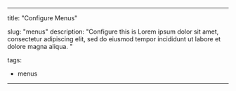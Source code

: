 
---
title: "Configure Menus"

slug: "menus"
description: "Configure this is Lorem ipsum dolor sit amet, consectetur adipiscing elit, sed do eiusmod tempor incididunt ut labore et dolore magna aliqua. "

tags:
- menus



---

